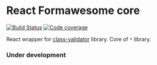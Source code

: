# React Formawesome core

[![Build Status](https://travis-ci.org/MAKARD/react-formawesome-core.svg?branch=master)](https://travis-ci.org/MAKARD/react-formawesome-core)
[![Code coverage](https://codecov.io/gh/MAKARD/react-formawesome-core/branch/master/graphs/badge.svg)](https://codecov.io/gh/MAKARD/react-formawesome-core/branch/master)

React wrapper for [class-validator](https://github.com/typestack/class-validator) library.
Core of `*` library.

### Under development
